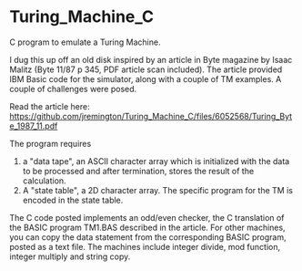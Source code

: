 # Turing_Machine_C

C program to emulate a Turing Machine. 

I dug this up off an old disk inspired by an article in Byte magazine by Isaac Malitz (Byte 11/87 p 345, PDF article scan included). The article provided IBM Basic code for the simulator, along with a couple of TM examples. A couple of challenges were posed.

Read the article here: https://github.com/jremington/Turing_Machine_C/files/6052568/Turing_Byte_1987_11.pdf

The program requires 

1. a "data tape", an ASCII character array which is initialized with the data to be processed and after termination, stores the result of the calculation.
2. A "state table", a 2D character array. The specific program for the TM is encoded in the state table.

The C code posted implements an odd/even checker, the C translation of the BASIC program TM1.BAS described in the article. For other machines, you can copy the data statement from the corresponding BASIC program, posted as a text file. The machines include integer divide, mod function, integer multiply and string copy.
